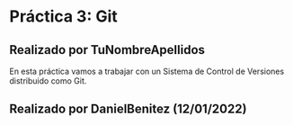# Práctica 3: Git
## Realizado por TuNombreApellidos
En esta práctica vamos a trabajar con un Sistema de Control de Versiones
distribuido como Git.
## Realizado por DanielBenitez (12/01/2022)